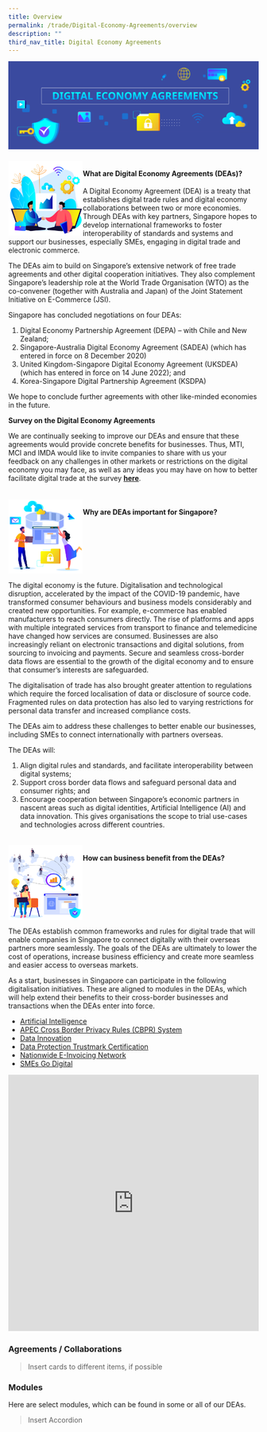 ```yaml
---
title: Overview
permalink: /trade/Digital-Economy-Agreements/overview
description: ""
third_nav_title: Digital Economy Agreements
---
```

![DEA Banner](/images/Trade/Digital%20Economy%20Agreements/DEA%20_Banner.png)

<div>
<h4><img src="/images/Trade/Digital%20Economy%20Agreements/DEA%20_WhatDEA.png" alt="What are DEAs" style="float:left;width:150px;height:150px;"><br>What are Digital Economy Agreements (DEAs)?</h4>
</div>

A Digital Economy Agreement (DEA) is a treaty that establishes digital trade rules and digital economy collaborations between two or more economies. Through DEAs with key partners, Singapore hopes to develop international frameworks to foster interoperability of standards and systems and support our businesses, especially SMEs, engaging in digital trade and electronic commerce.

The DEAs aim to build on Singapore’s extensive network of free trade agreements and other digital cooperation initiatives. They also complement Singapore’s leadership role at the World Trade Organisation (WTO) as the co-convener (together with Australia and Japan) of the Joint Statement Initiative on E-Commerce (JSI).

Singapore has concluded negotiations on four DEAs:
<ol type="1">
	<li>Digital Economy Partnership Agreement (DEPA) – with Chile and New Zealand;</li>
 <li>Singapore-Australia Digital Economy Agreement (SADEA) (which has entered in force on 8 December 2020)</li>
 <li>United Kingdom-Singapore Digital Economy Agreement (UKSDEA) (which has entered in force on 14 June 2022); and</li>
	<li>Korea-Singapore Digital Partnership Agreement (KSDPA)</li>
</ol>

We hope to conclude further agreements with other like-minded economies in the future.  

**Survey on the Digital Economy Agreements**

We are continually seeking to improve our DEAs and ensure that these agreements would provide concrete benefits for businesses. Thus, MTI, MCI and IMDA would like to invite companies to share with us your feedback on any challenges in other markets or restrictions on the digital economy you may face, as well as any ideas you may have on how to better facilitate digital trade at the survey **[here](https://form.gov.sg/#!/6073b54f78026f0011c459a3)**.

<div style="border-bottom: hidden; overflow: hidden">
<h4><img src="/images/Trade/Digital%20Economy%20Agreements/DEA%20_WhyDEA.png" alt="What are DEAs" style="float:left;width:150px;height:150px"><br>Why are DEAs important for Singapore?</h4>
</div>

The digital economy is the future. Digitalisation and technological disruption, accelerated by the impact of the COVID-19 pandemic, have transformed consumer behaviours and business models considerably and created new opportunities. For example, e-commerce has enabled manufacturers to reach consumers directly. The rise of platforms and apps with multiple integrated services from transport to finance and telemedicine have changed how services are consumed. Businesses are also increasingly reliant on electronic transactions and digital solutions, from sourcing to invoicing and payments. Secure and seamless cross-border data flows are essential to the growth of the digital economy and to ensure that consumer’s interests are safeguarded.

The digitalisation of trade has also brought greater attention to regulations which require the forced localisation of data or disclosure of source code. Fragmented rules on data protection has also led to varying restrictions for personal data transfer and increased compliance costs. 

The DEAs aim to address these challenges to better enable our businesses, including SMEs to connect internationally with partners overseas.

The DEAs will:
<ol type="1">
	<li>Align digital rules and standards, and facilitate interoperability between digital systems;</li>
	<li>Support cross border data flows and safeguard personal data and consumer rights; and</li>
 <li>Encourage cooperation between Singapore’s economic partners in nascent areas such as digital identities, Artificial Intelligence (AI) and data innovation. This gives organisations the scope to trial use-cases and technologies across different countries.</li>
</ol>

<div style="border-bottom: hidden; overflow: hidden">
<h4><img src="/images/Trade/Digital%20Economy%20Agreements/DEA%20_HowDEA.png" alt="What are DEAs" style="float:left;width:150px;height:150px"><br>How can business benefit from the DEAs?</h4>
</div>

The DEAs establish common frameworks and rules for digital trade that will enable companies in Singapore to connect digitally with their overseas partners more seamlessly. The goals of the DEAs are ultimately to lower the cost of operations, increase business efficiency and create more seamless and easier access to overseas markets.

As a start, businesses in Singapore can participate in the following digitalisation initiatives. These are aligned to modules in the DEAs, which will help extend their benefits to their cross-border businesses and transactions when the DEAs enter into force.

*   [Artificial Intelligence](http://www.imda.gov.sg/AI)
*   [APEC Cross Border Privacy Rules (CBPR) System](https://www.imda.gov.sg/programme-listing/cross-border-privacy-rules-certification)
*   [Data Innovation](https://www.imda.gov.sg/programme-listing/data-collaborative-programme)[](https://www.imda.gov.sg/programme-listing/data-protection-trustmark-certification)
*   [Data Protection Trustmark Certification](https://www.imda.gov.sg/programme-listing/data-protection-trustmark-certification)
*   [Nationwide E-Invoicing Network](https://www.imda.gov.sg/programme-listing/nationwide-e-invoicing-framework)
*   [SMEs Go Digital](https://www.imda.gov.sg/SMEsGoDigital)

<div>
<iframe width="100%" height="515" src="https://www.youtube.com/embed/AeSEpUk7gBY" title="Digital Economy Agreement (DEA) Video" frameborder="0" allow="accelerometer; autoplay; clipboard-write; encrypted-media; gyroscope; picture-in-picture" allowfullscreen></iframe>
</div>

### Agreements / Collaborations

> Insert cards to different items, if possible

### Modules
Here are select modules, which can be found in some or all of our DEAs.

> Insert Accordion